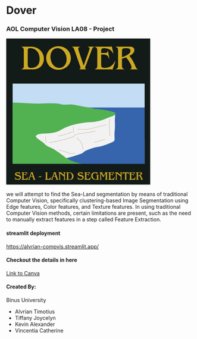 # Dover
### AOL Computer Vision LA08 - Project
<div>
  <img src = "Dover-Cover.png" alt = "Logo"> <br>
  <p>
  we will attempt to find the Sea-Land segmentation by means of traditional Computer Vision, specifically clustering-based Image Segmentation using Edge features, Color features, and Texture features. In using traditional Computer Vision methods, certain limitations are present, such as the need to manually extract features in a step called Feature Extraction.
  </p>
</div>

#### streamlit deployment
https://alvrian-compvis.streamlit.app/

#### Checkout the details in here
[Link to Canva](https://www.canva.com/design/DAGW5wF8mH0/_G0l4w0nhnpagxmZwV47sg/view?utm_content=DAGW5wF8mH0&utm_campaign=designshare&utm_medium=link2&utm_source=uniquelinks&utlId=hf1a152820a) <br>

#### Created By:
Binus University
- Alvrian Timotius
- Tiffany Joycelyn
- Kevin Alexander
- Vincentia Catherine
